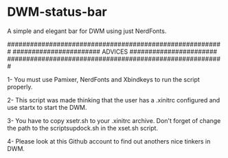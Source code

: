 # DWM-status-bar
A simple and elegant bar for DWM using just NerdFonts.

#########################################################
#######################  ADVICES  #######################
#########################################################

1- You must use Pamixer, NerdFonts and Xbindkeys to run the script properly.

2- This script was made thinking that the user has a .xinitrc configured and use startx to start the DWM.

3- You have to copy xsetr.sh to your .xinitrc archive. Don't forget of change the path to the scriptsupdock.sh in the xset.sh script.

4- Please look at this Github account to find out anothers nice tinkers in DWM.

